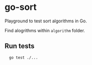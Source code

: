 # go-sort

Playground to test sort algorithms in Go.

Find alogrithms within `algorithm` folder.

## Run tests

```sh
  go test ./...
```
